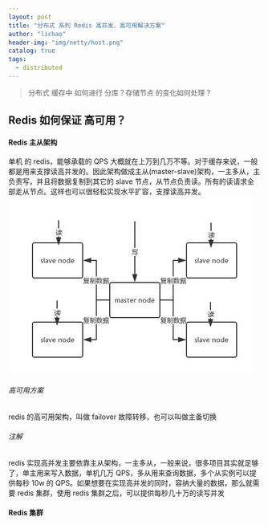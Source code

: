 ```yaml
---
layout: post
title: "分布式 系列 Redis 高并发、高可用解决方案"
author: "lichao"
header-img: "img/netty/host.png"
catalog: true
tags:
  - distributed
---
```


> 分布式 缓存中 如何进行 分库？存储节点 的变化如何处理？

## Redis 如何保证 高可用？
#### Redis 主从架构
单机 的 redis，能够承载的 QPS 大概就在上万到几万不等。对于缓存来说，一般都是用来支撑读高并发的。因此架构做成主从(master-slave)架构，一主多从，主负责写，并且将数据复制到其它的 slave 节点，从节点负责读。所有的读请求全部走从节点。这样也可以很轻松实现水平扩容，支撑读高并发。
![dubbo](/img/distributed/1.jpeg)

###### 高可用方案
redis 的高可用架构，叫做 failover 故障转移，也可以叫做主备切换

###### 注解
redis 实现高并发主要依靠主从架构，一主多从，一般来说，很多项目其实就足够了，单主用来写入数据，单机几万 QPS，多从用来查询数据，多个从实例可以提供每秒 10w 的 QPS。如果想要在实现高并发的同时，容纳大量的数据，那么就需要 redis 集群，使用 redis 集群之后，可以提供每秒几十万的读写并发

#### Redis 集群
